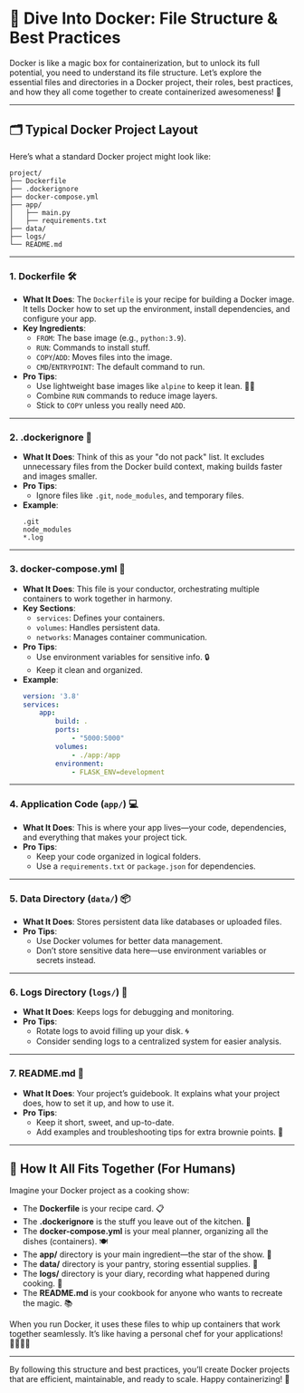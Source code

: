 # 🐳 Dive Into Docker: File Structure & Best Practices

Docker is like a magic box for containerization, but to unlock its full potential, you need to understand its file structure. Let’s explore the essential files and directories in a Docker project, their roles, best practices, and how they all come together to create containerized awesomeness! 🚀

---

## 🗂️ Typical Docker Project Layout

Here’s what a standard Docker project might look like:

```
project/
├── Dockerfile
├── .dockerignore
├── docker-compose.yml
├── app/
│   ├── main.py
│   ├── requirements.txt
├── data/
├── logs/
└── README.md
```

---

### 1. **Dockerfile** 🛠️
- **What It Does**: The `Dockerfile` is your recipe for building a Docker image. It tells Docker how to set up the environment, install dependencies, and configure your app.
- **Key Ingredients**:
    - `FROM`: The base image (e.g., `python:3.9`).
    - `RUN`: Commands to install stuff.
    - `COPY`/`ADD`: Moves files into the image.
    - `CMD`/`ENTRYPOINT`: The default command to run.
- **Pro Tips**:
    - Use lightweight base images like `alpine` to keep it lean. 🏋️‍♂️
    - Combine `RUN` commands to reduce image layers.
    - Stick to `COPY` unless you really need `ADD`.

---

### 2. **.dockerignore** 🚫
- **What It Does**: Think of this as your "do not pack" list. It excludes unnecessary files from the Docker build context, making builds faster and images smaller.
- **Pro Tips**:
    - Ignore files like `.git`, `node_modules`, and temporary files.
- **Example**:
    ```
    .git
    node_modules
    *.log
    ```

---

### 3. **docker-compose.yml** 🧩
- **What It Does**: This file is your conductor, orchestrating multiple containers to work together in harmony.
- **Key Sections**:
    - `services`: Defines your containers.
    - `volumes`: Handles persistent data.
    - `networks`: Manages container communication.
- **Pro Tips**:
    - Use environment variables for sensitive info. 🔒
    - Keep it clean and organized.
- **Example**:
    ```yaml
    version: '3.8'
    services:
        app:
            build: .
            ports:
                - "5000:5000"
            volumes:
                - ./app:/app
            environment:
                - FLASK_ENV=development
    ```

---

### 4. **Application Code (`app/`)** 💻
- **What It Does**: This is where your app lives—your code, dependencies, and everything that makes your project tick.
- **Pro Tips**:
    - Keep your code organized in logical folders.
    - Use a `requirements.txt` or `package.json` for dependencies.

---

### 5. **Data Directory (`data/`)** 📦
- **What It Does**: Stores persistent data like databases or uploaded files.
- **Pro Tips**:
    - Use Docker volumes for better data management.
    - Don’t store sensitive data here—use environment variables or secrets instead.

---

### 6. **Logs Directory (`logs/`)** 📜
- **What It Does**: Keeps logs for debugging and monitoring.
- **Pro Tips**:
    - Rotate logs to avoid filling up your disk. 🌀
    - Consider sending logs to a centralized system for easier analysis.

---

### 7. **README.md** 📖
- **What It Does**: Your project’s guidebook. It explains what your project does, how to set it up, and how to use it.
- **Pro Tips**:
    - Keep it short, sweet, and up-to-date.
    - Add examples and troubleshooting tips for extra brownie points. 🍪

---

## 🧩 How It All Fits Together (For Humans)

Imagine your Docker project as a cooking show:
- The **Dockerfile** is your recipe card. 📋
- The **.dockerignore** is the stuff you leave out of the kitchen. 🚮
- The **docker-compose.yml** is your meal planner, organizing all the dishes (containers). 🍽️
- The **app/** directory is your main ingredient—the star of the show. 🌟
- The **data/** directory is your pantry, storing essential supplies. 🥫
- The **logs/** directory is your diary, recording what happened during cooking. 📓
- The **README.md** is your cookbook for anyone who wants to recreate the magic. 📚

When you run Docker, it uses these files to whip up containers that work together seamlessly. It’s like having a personal chef for your applications! 👩‍🍳👨‍🍳

---

By following this structure and best practices, you’ll create Docker projects that are efficient, maintainable, and ready to scale. Happy containerizing! 🎉